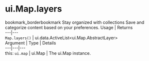  
#  ui.Map.layers
bookmark_borderbookmark Stay organized with collections  Save and categorize content based on your preferences.
Usage | Returns  
---|---  
`Map.layers()` | ui.data.ActiveList<ui.Map.AbstractLayer>  
Argument | Type | Details  
---|---|---  
this: `ui.map` | ui.Map | The ui.Map instance.  
